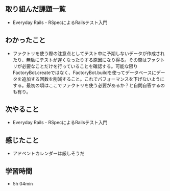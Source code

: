 ## 取り組んだ課題一覧
- Everyday Rails - RSpecによるRailsテスト入門
## わかったこと
- ファクトリを使う際の注意点としてテスト中に予期しないデータが作成されたり、無駄にテストが遅くなったりする原因になり得る。その際はファクトリが必要なことだけを行っていることを確認する。可能な限りFactoryBot.createではなく、FactoryBot.buildを使ってデータベースにデータを追加する回数を削減すること。これでパフォーマンスを下げないようにする。最初の頃はここでファクトリを使う必要があるか？と自問自答するのも有り。
## 次やること
- Everyday Rails - RSpecによるRailsテスト入門
## 感じたこと
- アドベントカレンダーは厳しそうだ
## 学習時間
- 5h 04min